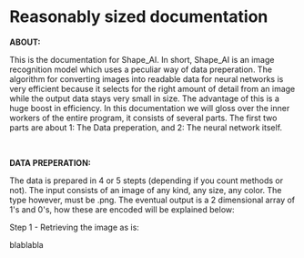 # Reasonably sized documentation

**ABOUT:**

This is the documentation for Shape_AI. In short, Shape_AI is an image recognition model which uses a peculiar way of data preperation. The algorithm for converting images into readable data for neural networks is very efficient because it selects for the right amount of detail from an image while the output data stays very small in size. The advantage of this is a huge boost in efficiency. In this documentation we will gloss over the inner workers of the entire program, it consists of several parts. The first two parts are about 1: The Data preperation, and 2: The neural network itself.

<br/>

**DATA PREPERATION:**

The data is prepared in 4 or 5 stepts (depending if you count methods or not). The input consists of an image of any kind, any size, any color. The type however, must be .png. The eventual output is a 2 dimensional array of 1's and 0's, how these are encoded will be explained below:


Step 1 - Retrieving the image as is:

blablabla
